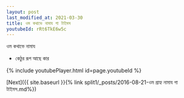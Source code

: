 ```yaml
---
layout: post
last_modified_at: 2021-03-30
title: ওম কথাভে নামায গা টাইমস
youtubeId: rRt6TkE6w5c
---
```

 
 
 ওম কথাভে নামায  
 
 -  কেঠুর রূপ আছে কার 
 
  
 
  
 
 
 
 
 
 


{% include youtubePlayer.html id=page.youtubeId %}
 
[Next]({{ site.baseurl }}{% link  split1/_posts/2016-08-21-ওম গ্রাহ্য নামায গা টাইমস.md%})
 
